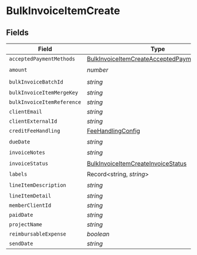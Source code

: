 # BulkInvoiceItemCreate


## Fields

| Field                                                                                                               | Type                                                                                                                | Required                                                                                                            | Description                                                                                                         |
| ------------------------------------------------------------------------------------------------------------------- | ------------------------------------------------------------------------------------------------------------------- | ------------------------------------------------------------------------------------------------------------------- | ------------------------------------------------------------------------------------------------------------------- |
| `acceptedPaymentMethods`                                                                                            | [BulkInvoiceItemCreateAcceptedPaymentMethods](../../models/shared/bulkinvoiceitemcreateacceptedpaymentmethods.md)[] | :heavy_minus_sign:                                                                                                  | N/A                                                                                                                 |
| `amount`                                                                                                            | *number*                                                                                                            | :heavy_check_mark:                                                                                                  | N/A                                                                                                                 |
| `bulkInvoiceBatchId`                                                                                                | *string*                                                                                                            | :heavy_check_mark:                                                                                                  | N/A                                                                                                                 |
| `bulkInvoiceItemMergeKey`                                                                                           | *string*                                                                                                            | :heavy_minus_sign:                                                                                                  | N/A                                                                                                                 |
| `bulkInvoiceItemReference`                                                                                          | *string*                                                                                                            | :heavy_minus_sign:                                                                                                  | N/A                                                                                                                 |
| `clientEmail`                                                                                                       | *string*                                                                                                            | :heavy_minus_sign:                                                                                                  | N/A                                                                                                                 |
| `clientExternalId`                                                                                                  | *string*                                                                                                            | :heavy_minus_sign:                                                                                                  | N/A                                                                                                                 |
| `creditFeeHandling`                                                                                                 | [FeeHandlingConfig](../../models/shared/feehandlingconfig.md)                                                       | :heavy_minus_sign:                                                                                                  | N/A                                                                                                                 |
| `dueDate`                                                                                                           | *string*                                                                                                            | :heavy_check_mark:                                                                                                  | N/A                                                                                                                 |
| `invoiceNotes`                                                                                                      | *string*                                                                                                            | :heavy_minus_sign:                                                                                                  | N/A                                                                                                                 |
| `invoiceStatus`                                                                                                     | [BulkInvoiceItemCreateInvoiceStatus](../../models/shared/bulkinvoiceitemcreateinvoicestatus.md)                     | :heavy_check_mark:                                                                                                  | N/A                                                                                                                 |
| `labels`                                                                                                            | Record<string, *string*>                                                                                            | :heavy_minus_sign:                                                                                                  | N/A                                                                                                                 |
| `lineItemDescription`                                                                                               | *string*                                                                                                            | :heavy_check_mark:                                                                                                  | N/A                                                                                                                 |
| `lineItemDetail`                                                                                                    | *string*                                                                                                            | :heavy_minus_sign:                                                                                                  | N/A                                                                                                                 |
| `memberClientId`                                                                                                    | *string*                                                                                                            | :heavy_minus_sign:                                                                                                  | N/A                                                                                                                 |
| `paidDate`                                                                                                          | *string*                                                                                                            | :heavy_minus_sign:                                                                                                  | N/A                                                                                                                 |
| `projectName`                                                                                                       | *string*                                                                                                            | :heavy_minus_sign:                                                                                                  | N/A                                                                                                                 |
| `reimbursableExpense`                                                                                               | *boolean*                                                                                                           | :heavy_minus_sign:                                                                                                  | N/A                                                                                                                 |
| `sendDate`                                                                                                          | *string*                                                                                                            | :heavy_minus_sign:                                                                                                  | N/A                                                                                                                 |